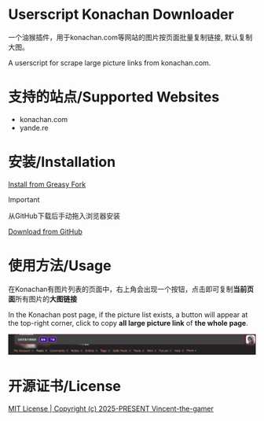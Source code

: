 # Userscript Konachan Downloader

一个油猴插件，用于konachan.com等网站的图片按页面批量复制链接, 默认复制大图。

A userscript for scrape large picture links from konachan.com.

# 支持的站点/Supported Websites

- konachan.com
- yande.re

# 安装/Installation

[Install from Greasy Fork](https://greasyfork.org/zh-CN/scripts/534354-userscript-konachan-downloader)


> [!IMPORTANT]
> 从GitHub下载后手动拖入浏览器安装

[Download from GitHub](https://github.com/Vincent-the-gamer/userscript-konachan-downloader/releases)

# 使用方法/Usage

在Konachan有图片列表的页面中，右上角会出现一个按钮，点击即可复制**当前页面**所有图片的**大图链接**

In the Konachan post page, if the picture list exists, a button will appear at the top-right corner, click to copy **all large picture link** of **the whole page**.

![](.github/preview.png)

# 开源证书/License

[MIT License | Copyright (c) 2025-PRESENT Vincent-the-gamer](./LICENSE)